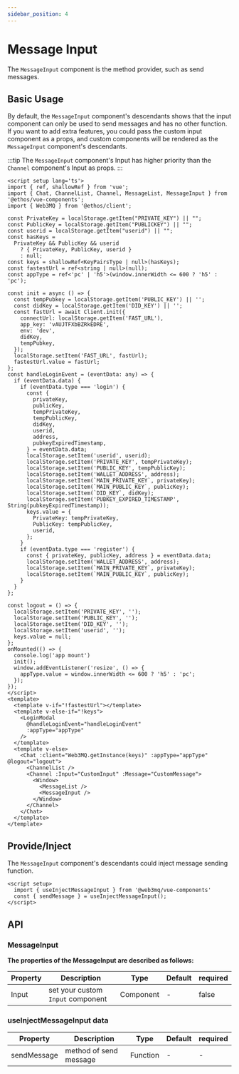 ```yaml
---
sidebar_position: 4
---
```


# Message Input

The `MessageInput` component is the method provider, such as send messages.

## Basic Usage

By default, the `MessageInput` component's descendants shows that the input component can only be used to send messages and has no other function. If you want to add extra features, you could pass the custom input component as a props, and custom components will be rendered as the `MessageInput` component's descendants.

:::tip
  The `MessageInput` component's Input has higher priority than the `Channel` component's Input as props. 
:::

```vue
<script setup lang='ts'>
import { ref, shallowRef } from 'vue';
import { Chat, ChannelList, Channel, MessageList, MessageInput } from '@ethos/vue-components';
import { Web3MQ } from '@ethos/client';

const PrivateKey = localStorage.getItem("PRIVATE_KEY") || "";
const PublicKey = localStorage.getItem("PUBLICKEY") || "";
const userid = localStorage.getItem("userid") || "";
const hasKeys =
  PrivateKey && PublicKey && userid
    ? { PrivateKey, PublicKey, userid }
    : null;
const keys = shallowRef<KeyPairsType | null>(hasKeys);
const fastestUrl = ref<string | null>(null);
const appType = ref<'pc' | 'h5'>(window.innerWidth <= 600 ? 'h5' : 'pc');

const init = async () => {
  const tempPubkey = localStorage.getItem('PUBLIC_KEY') || '';
  const didKey = localStorage.getItem('DID_KEY') || '';
  const fastUrl = await Client.init({
    connectUrl: localStorage.getItem('FAST_URL'),
    app_key: 'vAUJTFXbBZRkEDRE',
    env: 'dev',
    didKey,
    tempPubkey,
  });
  localStorage.setItem('FAST_URL', fastUrl);
  fastestUrl.value = fastUrl;
};
const handleLoginEvent = (eventData: any) => {
  if (eventData.data) {
    if (eventData.type === 'login') {
      const {
        privateKey,
        publicKey,
        tempPrivateKey,
        tempPublicKey,
        didKey,
        userid,
        address,
        pubkeyExpiredTimestamp,
      } = eventData.data;
      localStorage.setItem('userid', userid);
      localStorage.setItem('PRIVATE_KEY', tempPrivateKey);
      localStorage.setItem('PUBLIC_KEY', tempPublicKey);
      localStorage.setItem('WALLET_ADDRESS', address);
      localStorage.setItem(`MAIN_PRIVATE_KEY`, privateKey);
      localStorage.setItem(`MAIN_PUBLIC_KEY`, publicKey);
      localStorage.setItem(`DID_KEY`, didKey);
      localStorage.setItem('PUBKEY_EXPIRED_TIMESTAMP', String(pubkeyExpiredTimestamp));
      keys.value = {
        PrivateKey: tempPrivateKey,
        PublicKey: tempPublicKey,
        userid,
      };
    }
    if (eventData.type === 'register') {
      const { privateKey, publicKey, address } = eventData.data;
      localStorage.setItem('WALLET_ADDRESS', address);
      localStorage.setItem(`MAIN_PRIVATE_KEY`, privateKey);
      localStorage.setItem(`MAIN_PUBLIC_KEY`, publicKey);
    }
  }
};

const logout = () => {
  localStorage.setItem('PRIVATE_KEY', '');
  localStorage.setItem('PUBLIC_KEY', '');
  localStorage.setItem('DID_KEY', '');
  localStorage.setItem('userid', '');
  keys.value = null;
};
onMounted(() => {
  console.log('app mount')
  init();
  window.addEventListener('resize', () => {
    appType.value = window.innerWidth <= 600 ? 'h5' : 'pc';
  });
});
</script>
<template>
  <template v-if="!fastestUrl"></template>
  <template v-else-if="!keys">
    <LoginModal
      @handleLoginEvent="handleLoginEvent"
      :appType="appType"
    />
  </template>
  <template v-else>
    <Chat :client="Web3MQ.getInstance(keys)" :appType="appType" @logout="logout">
      <ChannelList />
      <Channel :Input="CustomInput" :Message="CustomMessage">
        <Window>
          <MessageList />
          <MessageInput />
        </Window>
      </Channel>
    </Chat>
  </template>
</template>
```

## Provide/Inject

The `MessageInput` component's descendants could inject message sending function.

```vue
<script setup>
  import { useInjectMessageInput } from '@web3mq/vue-components'
  const { sendMessage } = useInjectMessageInput();
</script>
```

## API
### MessageInput
**The properties of the MessageInput are described as follows:**

| Property | Description                               | Type                         | Default | required |
| -------- | ----------------------------------------- | ---------------------------- | ------- | -------- |
|  Input   | set your custom `Input` component         |        Component             |   -     |  false   |

### useInjectMessageInput data

| Property      | Description                            | Type              | Default | required |
| ------------- | -------------------------------------- | ----------------- | ------- | -------- |
| sendMessage   |    method of send message              | Function          |   -     |    -     |